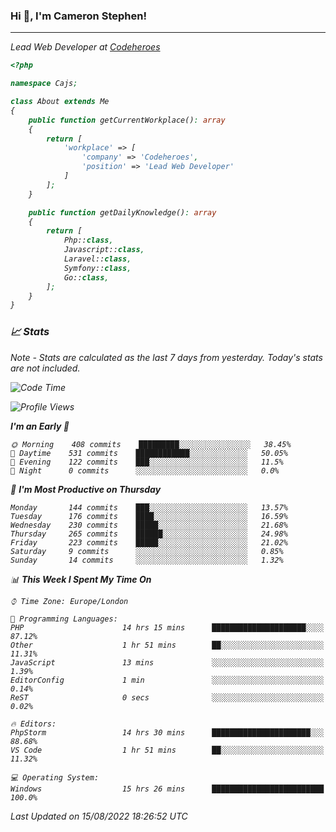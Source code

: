 ### Hi 👋, I'm Cameron Stephen!
<hr>
<p><em>Lead Web Developer at <a href="https://codeheroes.co.uk">Codeheroes</a></p>


```php
<?php

namespace Cajs;

class About extends Me
{
    public function getCurrentWorkplace(): array
    {
        return [
            'workplace' => [
                'company' => 'Codeheroes',
                'position' => 'Lead Web Developer'
            ]
        ];
    }

    public function getDailyKnowledge(): array
    {
        return [
            Php::class,
            Javascript::class,
            Laravel::class,
            Symfony::class,
            Go::class,
        ];
    }
}
```

### 📈 Stats
<p><em>Note - Stats are calculated as the last 7 days from yesterday. Today's stats are not included.</em></p>


<!--START_SECTION:waka-->
![Code Time](http://img.shields.io/badge/Code%20Time-3%2C084%20hrs%2043%20mins-blue)

![Profile Views](http://img.shields.io/badge/Profile%20Views-0-blue)

**I'm an Early 🐤** 

```text
🌞 Morning    408 commits    █████████░░░░░░░░░░░░░░░░   38.45% 
🌆 Daytime    531 commits    ████████████░░░░░░░░░░░░░   50.05% 
🌃 Evening    122 commits    ███░░░░░░░░░░░░░░░░░░░░░░   11.5% 
🌙 Night      0 commits      ░░░░░░░░░░░░░░░░░░░░░░░░░   0.0%

```
📅 **I'm Most Productive on Thursday** 

```text
Monday       144 commits    ███░░░░░░░░░░░░░░░░░░░░░░   13.57% 
Tuesday      176 commits    ████░░░░░░░░░░░░░░░░░░░░░   16.59% 
Wednesday    230 commits    █████░░░░░░░░░░░░░░░░░░░░   21.68% 
Thursday     265 commits    ██████░░░░░░░░░░░░░░░░░░░   24.98% 
Friday       223 commits    █████░░░░░░░░░░░░░░░░░░░░   21.02% 
Saturday     9 commits      ░░░░░░░░░░░░░░░░░░░░░░░░░   0.85% 
Sunday       14 commits     ░░░░░░░░░░░░░░░░░░░░░░░░░   1.32%

```


📊 **This Week I Spent My Time On** 

```text
⌚︎ Time Zone: Europe/London

💬 Programming Languages: 
PHP                      14 hrs 15 mins      █████████████████████░░░░   87.12% 
Other                    1 hr 51 mins        ██░░░░░░░░░░░░░░░░░░░░░░░   11.31% 
JavaScript               13 mins             ░░░░░░░░░░░░░░░░░░░░░░░░░   1.39% 
EditorConfig             1 min               ░░░░░░░░░░░░░░░░░░░░░░░░░   0.14% 
ReST                     0 secs              ░░░░░░░░░░░░░░░░░░░░░░░░░   0.02%

🔥 Editors: 
PhpStorm                 14 hrs 30 mins      ██████████████████████░░░   88.68% 
VS Code                  1 hr 51 mins        ██░░░░░░░░░░░░░░░░░░░░░░░   11.32%

💻 Operating System: 
Windows                  15 hrs 26 mins      █████████████████████████   100.0%

```


 Last Updated on 15/08/2022 18:26:52 UTC
<!--END_SECTION:waka-->

